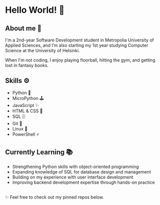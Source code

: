 Hello World! 🚀
===============

About me 💫
--------------
I'm a 2nd-year Software Development student in Metropolia University of Applied Sciences, and I’m also starting my 1st year studying Computer Science at the University of Helsinki.

When I'm not coding, I enjoy playing floorball, hitting the gym, and getting lost in fantasy books.

Skills ⚙️
------------

- Python 🐍
- MicroPython 🕹️  
- JavaScript ✨  
- HTML & CSS 🎨
- SQL 🗄️
- Git 🔧  
- Linux 🐧  
- PowerShell ⚡ 

Currently Learning 📚
------------------------

- Strengthening Python skills with object-oriented programming  
- Expanding knowledge of SQL for database design and management  
- Building on my experience with user interface development   
- Improving backend development expertise through hands-on practice 

<br>
✨ Feel free to check out my pinned repos below.
